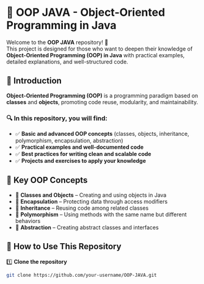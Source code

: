 # 📌 OOP JAVA - Object-Oriented Programming in Java  

Welcome to the **OOP JAVA** repository! 🚀  
This project is designed for those who want to deepen their knowledge of **Object-Oriented Programming (OOP) in Java** with practical examples, detailed explanations, and well-structured code.  

## 📖 Introduction  
**Object-Oriented Programming (OOP)** is a programming paradigm based on **classes** and **objects**, promoting code reuse, modularity, and maintainability.  

### 🔍 In this repository, you will find:  
- ✅ **Basic and advanced OOP concepts** (classes, objects, inheritance, polymorphism, encapsulation, abstraction)  
- ✅ **Practical examples and well-documented code**  
- ✅ **Best practices for writing clean and scalable code**  
- ✅ **Projects and exercises to apply your knowledge**  

## 📌 Key OOP Concepts  
- 🔹 **Classes and Objects** – Creating and using objects in Java  
- 🔹 **Encapsulation** – Protecting data through access modifiers  
- 🔹 **Inheritance** – Reusing code among related classes  
- 🔹 **Polymorphism** – Using methods with the same name but different behaviors  
- 🔹 **Abstraction** – Creating abstract classes and interfaces  

## 🚀 How to Use This Repository  
1️⃣ **Clone the repository**  
   ```bash
   git clone https://github.com/your-username/OOP-JAVA.git
